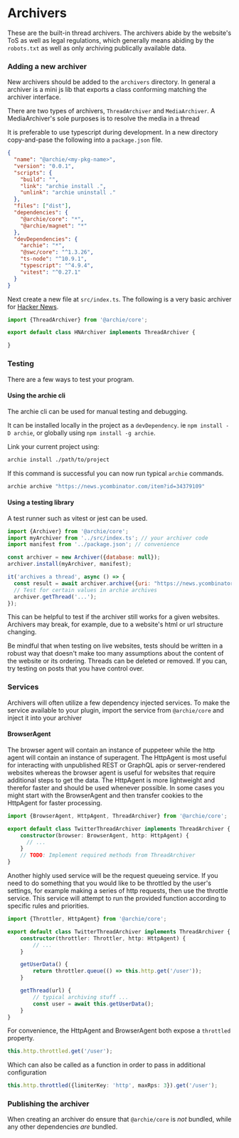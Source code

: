 # Archivers

These are the built-in thread archivers. 
The archivers abide by the website's ToS as well as legal regulations, which generally means abiding by the `robots.txt` as well as only archiving publically available data.

### Adding a new archiver

New archivers should be added to the `archivers` directory.
In general a archiver is a mini js lib that exports a class conforming matching the archiver interface.

There are two types of archivers, `ThreadArchiver` and `MediaArchiver`. A MediaArchiver's sole purposes is to resolve the media in a thread

It is preferable to use typescript during development. In a new directory copy-and-pase the following into a `package.json` file.

```json
{
  "name": "@archie/<my-pkg-name>",
  "version": "0.0.1",
  "scripts": {
    "build": "",
    "link": "archie install .",
    "unlink": "archie uninstall ."
  },
  "files": ["dist"],
  "dependencies": {
    "@archie/core": "*",
    "@archie/magnet": "*"
  },
  "devDependencies": {
    "archie": "*",
    "@swc/core": "^1.3.26",
    "ts-node": "^10.9.1",
    "typescript": "^4.9.4",
    "vitest": "^0.27.1"
  }
}
```

Next create a new file at `src/index.ts`. The following is a very basic archiver for [Hacker News](https://news.ycombinator.com/).

```ts
import {ThreadArchiver} from '@archie/core';

export default class HNArchiver implements ThreadArchiver {

}
```

### Testing

There are a few ways to test your program. 

#### Using the archie cli

The archie cli can be used for manual testing and debugging. 

It can be installed locally in the project as a `devDependency`. ie `npm install -D archie`, or globally using `npm install -g archie`.

Link your current project using:

```sh
archie install ./path/to/project
```

If this command is successful you can now run typical `archie` commands.

```sh
archie archive "https://news.ycombinator.com/item?id=34379109"
```

#### Using a testing library

A test runner such as vitest or jest can be used.

```js
import {Archiver} from '@archie/core';
import myArchiver from '../src/index.ts'; // your archiver code
import manifest from '../package.json'; // convenience

const archiver = new Archiver({database: null});
archiver.install(myArchiver, manifest);

it('archives a thread', async () => {
  const result = await archiver.archive({uri: "https://news.ycombinator.com/item?id=34379109"});
  // Test for certain values in archie archives
  archiver.getThread('...');
});
```

This can be helpful to test if the archiver still works for a given websites. Archivers may break, for example, due to a website's html or url structure changing.

Be mindful that when testing on live websites, tests should be written in a robust way that doesn't make too many assumptions about the content of the website or its ordering. Threads can be deleted or removed. If you can, try testing on posts that you have control over.

### Services

Archivers will often utilize a few dependency injected services. To make the service available to your plugin, import the service from `@archie/core` and inject it into your archiver

#### BrowserAgent

The browser agent will contain an instance of puppeteer while the http agent will contain an instance of superagent. The HttpAgent is most useful for interacting with unpublished REST or GraphQL apis or server-rendered websites whereas the browser agent is useful for websites that require additional steps to get the data. The HttpAgent is more lightweight and therefor faster and should be used whenever possible. In some cases you might start with the BrowserAgent and then transfer cookies to the HttpAgent for faster processing. 


```ts
import {BrowserAgent, HttpAgent, ThreadArchiver} from '@archie/core';

export default class TwitterThreadArchiver implements ThreadArchiver {
    constructor(browser: BrowserAgent, http: HttpAgent) {
      // ...
    }
    // TODO: Implement required methods from ThreadArchiver
}
```

Another highly used service will be the request queueing service. If you need to do something that you would like to be throttled by the user's settings, for example making a series of http requests, then use the throttle service. This service will attempt to run the provided function according to specific rules and priorities.

```ts
import {Throttler, HttpAgent} from '@archie/core';

export default class TwitterThreadArchiver implements ThreadArchiver {
    constructor(throttler: Throttler, http: HttpAgent) {
        // ...
    }

    getUserData() {
        return throttler.queue(() => this.http.get('/user'));
    }

    getThread(url) {
        // typical archiving stuff ...
        const user = await this.getUserData();
    }
}
```

For convenience, the HttpAgent and BrowserAgent both expose a `throttled` property.

```ts
this.http.throttled.get('/user');
```

Which can also be called as a function in order to pass in additional configuration

```ts
this.http.throttled({limiterKey: 'http', maxRps: 3}).get('/user');
```

### Publishing the archiver

When creating an archiver do ensure that `@archie/core` is _not_ bundled, while any other dependencies _are_ bundled.